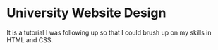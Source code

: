# University Website Design

It is a tutorial I was following up so that I could brush up on my skills in HTML and CSS.
